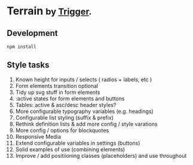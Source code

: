 # Terrain <small>by <a href="https://triggerapp.com">Trigger</a>.</small>


## Development

    npm install


## Style tasks

1.  Known height for inputs / selects ( radios + labels, etc )
2.  Form elements transition optional
3.  Tidy up svg stuff in form elements
4.  :active states for form elements and buttons
5.  Tables: active & asc/desc header styles?
6.  More configurable typography variables (e.g. headings)
7.  Configurable list styling (suffix & prefix)
8.  Rethink definition lists & add more config / style varations
9.  More config / options for blockquotes
10. Responsive Media
11. Extend configurable variables in settings (buttons)
12. Solid examples of use (combining elements)
13. Improve / add positiioning classes (placeholders) and use throughout
